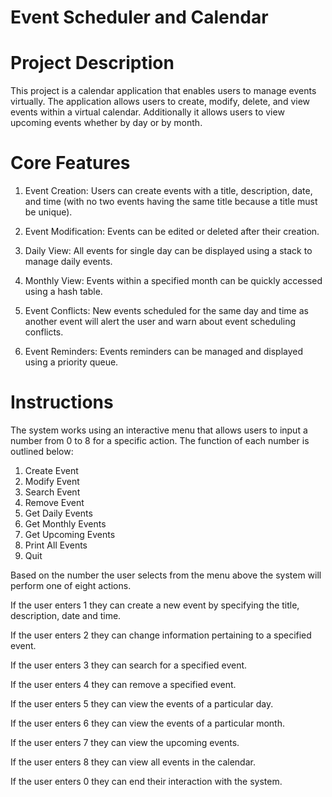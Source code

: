 # Event Scheduler and Calendar

# Project Description
This project is a calendar application that enables users to manage events virtually. The application allows users to create, modify, delete, and view events within a virtual calendar. Additionally it allows users to view upcoming events whether by day or by month.

# Core Features
1. Event Creation:
Users can create events with a title, description, date, and time (with no two events having the same title because a title must be unique).

2. Event Modification:
Events can be edited or deleted after their creation.

3. Daily View:
All events for single day can be displayed using a stack to manage daily events.

4. Monthly View:
Events within a specified month can be quickly accessed using a hash table.

5. Event Conflicts:
New events scheduled for the same day and time as another event will alert the user and warn about event scheduling conflicts.

6. Event Reminders:
Events reminders can be managed and displayed using a priority queue.

# Instructions

The system works using an interactive menu that allows users to input a number from 0 to 8 for a specific action.
The function of each number is outlined below:

1. Create Event
2. Modify Event
3. Search Event
4. Remove Event
5. Get Daily Events
6. Get Monthly Events
7. Get Upcoming Events
8. Print All Events
0. Quit

Based on the number the user selects from the menu above the system will perform one of eight actions.


If the user enters 1 they can create a new event by specifying the title, description, date and time. 

If the user enters 2 they can change information pertaining to a specified event. 

If the user enters 3 they can search for a specified event.

If the user enters 4 they can remove a specified event.

If the user enters 5 they can view the events of a particular day.

If the user enters 6 they can view the events of a particular month.

If the user enters 7 they can view the upcoming events.

If the user enters 8 they can view all events in the calendar.

If the user enters 0 they can end their interaction with the system.
